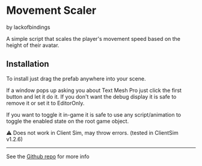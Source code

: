 # Movement Scaler 
by lackofbindings

A simple script that scales the player's movement speed based on the height of their avatar.

## Installation

To install just drag the prefab anywhere into your scene. 

If a window pops up asking you about Text Mesh Pro just click the first button and let it do it.
If you don't want the debug display it is safe to remove it or set it to EditorOnly.

If you want to toggle it in-game it is safe to use any script/animation to toggle the enabled state on the root game object.

⚠️ Does not work in Client Sim, may throw errors. (tested in ClientSim v1.2.6)

----

See the [Github repo](https://github.com/lackofbindings/udon-movement-scaler) for more info